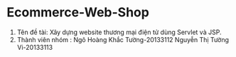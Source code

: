 # Ecommerce-Web-Shop
1. Tên đề tài: Xây dựng website thương mại điện tử dùng Servlet và JSP.  
2. Thành viên nhóm : Ngô Hoàng Khắc Tường-20133112  Nguyễn Thị Tường Vi-20133113
